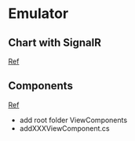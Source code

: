 # Emulator

## Chart with SignalR

[Ref](https://khalidabuhakmeh.com/real-time-charts-with-aspnet-core-signalr-and-chartjs)

## Components

[Ref](https://www.learnrazorpages.com/razor-pages/view-components)
- add root folder ViewComponents
- addXXXViewComponent.cs 